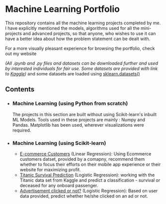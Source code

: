 # Machine Learning Portfolio

This repository contains all the machine learning projects completed by me. I have explicitly mentioned the models, algorithms used for all the mini-projects and advanced projects, so that anyone, who wishes to use it can have a better idea about how the problem statement can be dealt with.

For a more visually pleasant experience for browsing the portfolio, check out my website

*(All .ipynb and .py files and datasets can be downloaded further and used by interested individuals for fair use. Some datasets are provided with link to [Kaggle](https://www.kaggle.com))* and some datasets are loaded using [sklearn.datasets()](https://scikit-learn.org/stable/datasets/index.html#toy-datasets)

## Contents

- ### Machine Learning (using Python from scratch)

  The projects in this section are built without using Scikit-learn's inbuilt ML Models. Tools used in these projects are mainly : Numpy and Pandas. Matplotlib has been used, wherever visualizations were required.

- ### Machine Learning (using Scikit-learn)

  	- [E-commerce Customers](https://github.com/Jigyansu-Nanda/Machine-Learning-Portfolio/tree/master/Machine%20Learning%20(Micro%20Projects)/Ecommerce%20Customers) (Linear Regression): Using Ecommerce customers datset, provided by a comapny, recommend them whether to focus their efforts on their mobile app experience or their website for maximizing profit.
	- [Titanic Survival Prediction](https://github.com/Jigyansu-Nanda/Machine-Learning-Portfolio/tree/master/Machine%20Learning%20(Micro%20Projects)/Titanic%20Survival%20Prediction) (Logistic Regression): working with the Titanic data set from Kaggle and predict a classification - survival or deceased for any onboard passenger.
	- [Advertisement clicked or not?](https://github.com/Jigyansu-Nanda/Machine-Learning-Portfolio/tree/master/Machine%20Learning%20(Micro%20Projects)/Ad%20Clicked%20or%20not) (Logistic Regression): Based on user data provided, predict whether he/she clicked on an ad or not.
